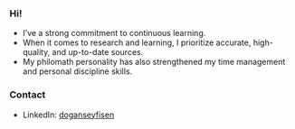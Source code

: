 ### Hi!
- I’ve a strong commitment to continuous learning.
- When it comes to research and learning, I prioritize accurate, high-quality, and up-to-date sources.
- My philomath personality has also strengthened my time management and personal discipline skills.

### Contact
- LinkedIn: [doganseyfisen](https://www.linkedin.com/in/doganseyfisen/)
